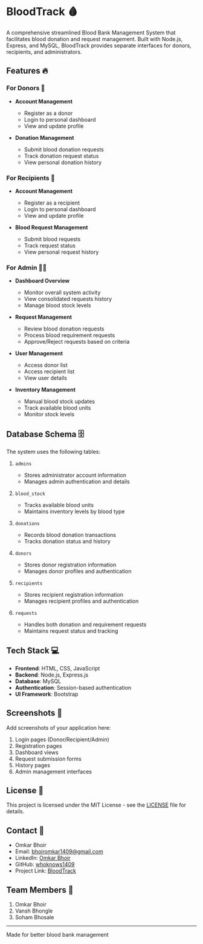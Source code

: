 # BloodTrack 🩸

A comprehensive streamlined Blood Bank Management System that facilitates blood donation and request management. Built with Node.js, Express, and MySQL, BloodTrack provides separate interfaces for donors, recipients, and administrators.

## Features 🔥

### For Donors 👤
- **Account Management**
  - Register as a donor
  - Login to personal dashboard
  - View and update profile

- **Donation Management**
  - Submit blood donation requests
  - Track donation request status
  - View personal donation history

### For Recipients 🏥
- **Account Management**
  - Register as a recipient
  - Login to personal dashboard
  - View and update profile

- **Blood Request Management**
  - Submit blood requests
  - Track request status
  - View personal request history

### For Admin 👨‍💼
- **Dashboard Overview**
  - Monitor overall system activity
  - View consolidated requests history
  - Manage blood stock levels

- **Request Management**
  - Review blood donation requests
  - Process blood requirement requests
  - Approve/Reject requests based on criteria

- **User Management**
  - Access donor list
  - Access recipient list
  - View user details

- **Inventory Management**
  - Manual blood stock updates
  - Track available blood units
  - Monitor stock levels

## Database Schema 🗄️

The system uses the following tables:

1. `admins`
   - Stores administrator account information
   - Manages admin authentication and details

2. `blood_stock`
   - Tracks available blood units
   - Maintains inventory levels by blood type

3. `donations`
   - Records blood donation transactions
   - Tracks donation status and history

4. `donors`
   - Stores donor registration information
   - Manages donor profiles and authentication

5. `recipients`
   - Stores recipient registration information
   - Manages recipient profiles and authentication

6. `requests`
   - Handles both donation and requirement requests
   - Maintains request status and tracking

## Tech Stack 💻

- **Frontend**: HTML, CSS, JavaScript
- **Backend**: Node.js, Express.js
- **Database**: MySQL
- **Authentication**: Session-based authentication
- **UI Framework**: Bootstrap

## Screenshots 📸

Add screenshots of your application here:
1. Login pages (Donor/Recipient/Admin)
2. Registration pages
3. Dashboard views
4. Request submission forms
5. History pages
6. Admin management interfaces

## License 📝

This project is licensed under the MIT License - see the [LICENSE](LICENSE) file for details.

## Contact 📧

- Omkar Bhoir
- Email: bhoiromkar1409@gmail.com
- LinkedIn: [Omkar Bhoir](https://linkedin.com/in/omkar-bhoir-688887b297)
- GitHub: [whoknows1409](https://github.com/whoknows1409)
- Project Link: [BloodTrack](https://github.com/whoknows1409/BloodTrack)

## Team Members 👥

1. Omkar Bhoir
2. Vansh Bhongle
3. Soham Bhosale

---
Made for better blood bank management
